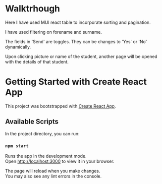 # Walktrhough
Here I have used MUI react table to incorporate sorting and pagination. 

I have used filtering on forename and surname.

The fields in 'Send' are toggles. They can be changes to 'Yes' or 'No' dynamically. 

Upon clicking picture or name of the student, another page will be opened with the details of that student.

# Getting Started with Create React App

This project was bootstrapped with [Create React App](https://github.com/facebook/create-react-app).

## Available Scripts

In the project directory, you can run:

### `npm start`

Runs the app in the development mode.\
Open [http://localhost:3000](http://localhost:3000) to view it in your browser.

The page will reload when you make changes.\
You may also see any lint errors in the console.

